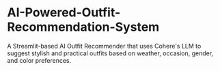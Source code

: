 # AI-Powered-Outfit-Recommendation-System
A Streamlit-based AI Outfit Recommender that uses Cohere's LLM to suggest stylish and practical outfits based on weather, occasion, gender, and color preferences.
